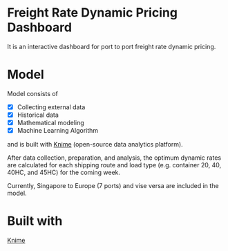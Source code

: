 # Freight Rate Dynamic Pricing Dashboard

It is an interactive dashboard for port to port freight rate dynamic pricing.

# Model

Model consists of 

- [x] Collecting external data 
- [x] Historical data 
- [x] Mathematical modeling 
- [x] Machine Learning Algorithm

and is built with <a href="https://www.knime.com/">Knime</a> (open-source data analytics platform).

After data collection, preparation, and analysis, the optimum dynamic rates are calculated for each shipping route and load type (e.g. container 20, 40, 40HC, and 45HC) for the coming week.

Currently, Singapore to Europe (7 ports) and vise versa are included in the model.

# Built with
<a href="https://www.knime.com/">Knime</a>

